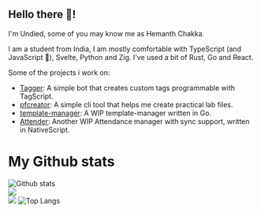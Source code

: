 ## Hello there 👋!
I'm Undied, some of you may know me as Hemanth Chakka.

I am a student from India, I am mostly comfortable with TypeScript (and JavaScript 👀), Svelte, Python and Zig. I've used a bit of Rust, Go and React.

Some of the projects i work on:
- [Tagger](https://github.com/SpecteraLabs/Tagger): A simple bot that creates custom tags programmable with TagScript.
- [pfcreator](https://github.com/UndiedGamer/pfcreator): A simple cli tool that helps me create practical lab files.
- [template-manager](): A WIP template-manager written in Go.
- [Attender](): Another WIP Attendance manager with sync support, written in NativeScript.

# My Github stats
![Github stats](https://github-readme-stats.vercel.app/api?username=UndiedGamer&show_icons=true&count_private=true&theme=radical)\
<img src="https://github-readme-streak-stats.herokuapp.com/?user=undiedgamer&layout=compact&theme=radical"/>\
<img src="https://activity-graph.herokuapp.com/graph?username=UndiedGamer&theme=radical"/>
![Top Langs](https://github-readme-stats.vercel.app/api/top-langs/?username=UndiedGamer&layout=compact&count_private=false&langs_count=8&theme=radical)
